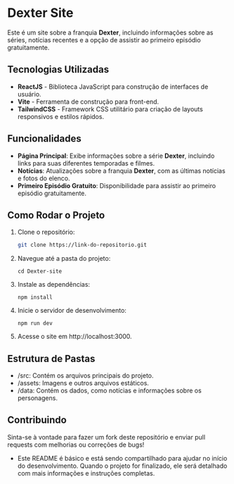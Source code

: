 # Dexter Site

Este é um site sobre a franquia **Dexter**, incluindo informações sobre as séries, notícias recentes e a opção de assistir ao primeiro episódio gratuitamente.

## Tecnologias Utilizadas

- **ReactJS** - Biblioteca JavaScript para construção de interfaces de usuário.
- **Vite** - Ferramenta de construção para front-end.
- **TailwindCSS** - Framework CSS utilitário para criação de layouts responsivos e estilos rápidos.

## Funcionalidades

- **Página Principal**: Exibe informações sobre a série **Dexter**, incluindo links para suas diferentes temporadas e filmes.
- **Notícias**: Atualizações sobre a franquia **Dexter**, com as últimas notícias e fotos do elenco.
- **Primeiro Episódio Gratuito**: Disponibilidade para assistir ao primeiro episódio gratuitamente.

## Como Rodar o Projeto

1. Clone o repositório:

   ```bash
   git clone https://link-do-repositorio.git

2. Navegue até a pasta do projeto:

       cd Dexter-site

3. Instale as dependências:

       npm install

4. Inicie o servidor de desenvolvimento:

       npm run dev

5. Acesse o site em http://localhost:3000.

 ## Estrutura de Pastas
  - /src: Contém os arquivos principais do projeto.
- /assets: Imagens e outros arquivos estáticos.
- /data: Contém os dados, como notícias e informações sobre os personagens.

## Contribuindo
Sinta-se à vontade para fazer um fork deste repositório e enviar pull requests com melhorias ou correções de bugs!

- Este README é básico e está sendo compartilhado para ajudar no início do desenvolvimento. Quando o projeto for finalizado, ele será detalhado com mais informações e instruções completas.

